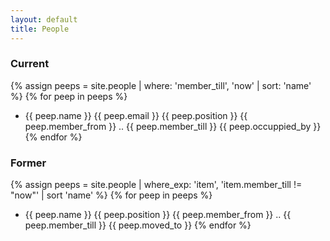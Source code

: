 ```yaml
---
layout: default
title: People
---
```


<div class="main">
  <div class="container" markdown="1">

### Current

{% assign peeps = site.people | where: 'member_till', 'now' | sort: 'name' %}
{% for peep in peeps %}
* {{ peep.name }}
  {{ peep.email }}
  {{ peep.position }}
  {{ peep.member_from }} .. {{ peep.member_till }}
  {{ peep.occuppied_by }}
{% endfor %}

### Former

{% assign peeps = site.people | where_exp: 'item', 'item.member_till  != "now"' | sort 'name' %}
{% for peep in peeps %}
* {{ peep.name }}
  {{ peep.position }}
  {{ peep.member_from }} .. {{ peep.member_till }}
  {{ peep.moved_to }}
{% endfor %}

</div>
</div>
